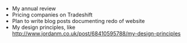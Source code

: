 * My annual review
* Pricing companies on Tradeshift
* Plan to write blog posts documenting redo of website
* My design principles, like http://www.jordanm.co.uk/post/68410595788/my-design-principles
